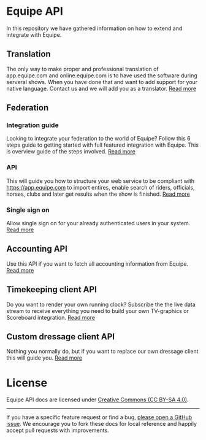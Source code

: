 # Equipe API

In this repository we have gathered information on how to extend and integrate with Equipe. 

## Translation

The only way to make proper and professional translation of app.equipe.com and online.equipe.com is to have used the software during serveral shows. When you have done that and want to add support for your native language. Contact us and we will add you as a translator. [Read more](TRANSLATION.mdown)

## Federation

### Integration guide

Looking to integrate your federation to the world of Equipe? Follow this 6 steps guide to getting started with full featured integration with Equipe. This is overview guide of the steps involved. [Read more](https://github.com/equipe/equipe_api/blob/master/GUIDE.mdown)

### API

This will guide you how to structure your web service to be compliant with https://app.equipe.com to import entires, enable search of riders, officials, horses, clubs and later get results when the show is finished. [Read more](FEDERATION.mdown)

### Single sign on

Allow single sign on for your already authenticated users in your system. [Read more](SINGLE_SIGN_ON.mdown)

## Accounting API

Use this API if you want to fetch all accounting information from Equipe. [Read more](ACCOUNTING.mdown)

## Timekeeping client API

Do you want to render your own running clock? Subscribe the the live data stream to receive everything you need to build your own TV-graphics or Scoreboard integration. [Read more](TIMEKEEING_CLIENT.mdown)

## Custom dressage client API

Nothing you normally do, but if you want to replace our own dressage client this will guide you. [Read more](DRESSAGE_CLIENT.mdown)

# License

Equipe API docs are licensed under [Creative Commons (CC BY-SA 4.0)](http://creativecommons.org/licenses/by-sa/4.0/).

---

If you have a specific feature request or find a bug, [please open a GitHub issue](https://github.com/equipe/equipe_api/issues/new). We encourage you to fork these docs for local reference and happily accept pull requests with improvements.

